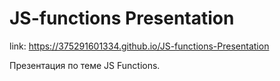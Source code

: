 # JS-functions Presentation
link: https://375291601334.github.io/JS-functions-Presentation

Презентация по теме JS Functions.
